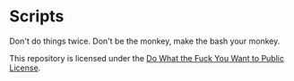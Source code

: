 # Scripts
Don't do things twice.
Don't be the monkey, make the bash your monkey.

This repository is licensed under the [Do What the Fuck You Want to Public License](http://www.wtfpl.net/).

